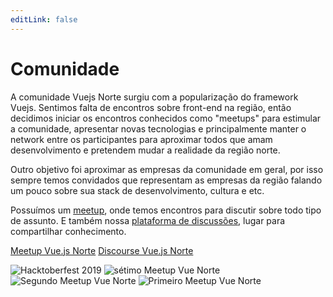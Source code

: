```yaml
---
editLink: false
---
```


# Comunidade

A comunidade Vuejs Norte surgiu com a popularização do framework Vuejs. Sentimos falta de encontros sobre front-end na região, então decidimos iniciar os encontros conhecidos como "meetups" para estimular a comunidade, apresentar novas tecnologias e principalmente manter o network entre os participantes para aproximar todos que amam desenvolvimento e pretendem mudar a realidade da região norte.

Outro objetivo foi aproximar as empresas da comunidade em geral, por isso sempre temos convidados que representam as empresas da região falando um pouco sobre sua stack de desenvolvimento, cultura e etc.

Possuímos um [meetup](https://www.meetup.com/pt-BR/Vue-js-Norte/), onde temos encontros para discutir sobre todo tipo de assunto. E também nossa [plataforma de discussões](https://perguntas.vuejsnorte.com.br/), lugar para compartilhar conhecimento.

[Meetup Vue.js Norte](https://www.meetup.com/pt-BR/Vue-js-Norte/)
[Discourse Vue.js Norte](https://perguntas.vuejsnorte.com.br/)

![Hacktoberfest 2019](https://secure.meetupstatic.com/photos/event/1/e/7/b/600_485947803.jpeg)
![sétimo Meetup Vue Norte](https://secure.meetupstatic.com/photos/event/8/c/9/f/600_484475999.jpeg)
![Segundo Meetup Vue Norte](https://secure.meetupstatic.com/photos/event/9/b/6/4/600_476199780.jpeg)
![Primeiro Meetup Vue Norte](https://secure.meetupstatic.com/photos/event/9/c/b/8/600_473500120.jpeg)